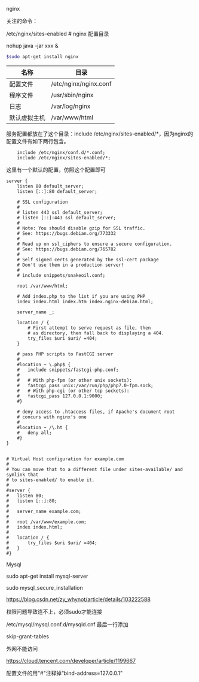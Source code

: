 nginx

关注的命令：

/etc/nginx/sites-enabled #  nginx 配置目录

nohup java -jar xxx &



```bash
$sudo apt-get install nginx
```

| 名称         | 目录                  |
| ------------ | --------------------- |
| 配置文件     | /etc/nginx/nginx.conf |
| 程序文件     | /usr/sbin/nginx       |
| 日志         | /var/log/nginx        |
| 默认虚拟主机 | /var/www/html         |

服务配置都放在了这个目录：include /etc/nginx/sites-enabled/*，因为nginx的配置文件有如下两行包含。

```
	include /etc/nginx/conf.d/*.conf;
	include /etc/nginx/sites-enabled/*;
```

这里有一个默认的配置，仿照这个配置即可

```nginx
server {
	listen 80 default_server;
	listen [::]:80 default_server;

	# SSL configuration
	#
	# listen 443 ssl default_server;
	# listen [::]:443 ssl default_server;
	#
	# Note: You should disable gzip for SSL traffic.
	# See: https://bugs.debian.org/773332
	#
	# Read up on ssl_ciphers to ensure a secure configuration.
	# See: https://bugs.debian.org/765782
	#
	# Self signed certs generated by the ssl-cert package
	# Don't use them in a production server!
	#
	# include snippets/snakeoil.conf;

	root /var/www/html;

	# Add index.php to the list if you are using PHP
	index index.html index.htm index.nginx-debian.html;

	server_name _;

	location / {
		# First attempt to serve request as file, then
		# as directory, then fall back to displaying a 404.
		try_files $uri $uri/ =404;
	}

	# pass PHP scripts to FastCGI server
	#
	#location ~ \.php$ {
	#	include snippets/fastcgi-php.conf;
	#
	#	# With php-fpm (or other unix sockets):
	#	fastcgi_pass unix:/var/run/php/php7.0-fpm.sock;
	#	# With php-cgi (or other tcp sockets):
	#	fastcgi_pass 127.0.0.1:9000;
	#}

	# deny access to .htaccess files, if Apache's document root
	# concurs with nginx's one
	#
	#location ~ /\.ht {
	#	deny all;
	#}
}


# Virtual Host configuration for example.com
#
# You can move that to a different file under sites-available/ and symlink that
# to sites-enabled/ to enable it.
#
#server {
#	listen 80;
#	listen [::]:80;
#
#	server_name example.com;
#
#	root /var/www/example.com;
#	index index.html;
#
#	location / {
#		try_files $uri $uri/ =404;
#	}
#}
```



Mysql

sudo apt-get install mysql-server

sudo mysql_secure_installation

https://blog.csdn.net/zy_whynot/article/details/103222588

权限问题导致连不上，必须sudo才能连接

/etc/mysql/mysql.conf.d/mysqld.cnf 最后一行添加

skip-grant-tables



外网不能访问

https://cloud.tencent.com/developer/article/1199667

配置文件的用"#"注释掉“bind-address=127.0.0.1”